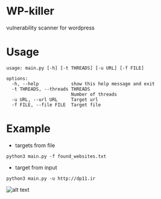 # WP-killer
 vulnerability scanner for wordpress

# Usage 

```
usage: main.py [-h] [-t THREADS] [-u URL] [-f FILE]

options:
  -h, --help            show this help message and exit
  -t THREADS, --threads THREADS
                        Number of threads
  -u URL, --url URL     Target url
  -f FILE, --file FILE  Target file
```

# Example
* targets from file
```
python3 main.py -f found_websites.txt
```
* target from input
```
python3 main.py -u http://dp11.ir
```

![alt text](https://i.imgur.com/x97Pqnv.png)
